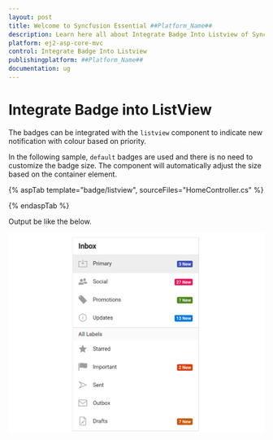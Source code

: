 ```yaml
---
layout: post
title: Welcome to Syncfusion Essential ##Platform_Name##
description: Learn here all about Integrate Badge Into Listview of Syncfusion Essential ##Platform_Name## widgets based on HTML5 and jQuery.
platform: ej2-asp-core-mvc
control: Integrate Badge Into Listview
publishingplatform: ##Platform_Name##
documentation: ug
---
```


# Integrate Badge into ListView

The badges can be integrated with the `listview` component to indicate new notification with colour based on priority.

In the following sample, `default` badges are used and there is no need to customize the badge size. The component
will automatically adjust the size based on the container element.

{% aspTab template="badge/listview", sourceFiles="HomeController.cs" %}

{% endaspTab %}

Output be like the below.

![Badge Sample](../images/listview.PNG)